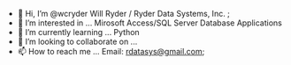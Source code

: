 - 👋 Hi, I’m @wcryder Will Ryder / Ryder Data Systems, Inc. ;
- 👀 I’m interested in ... Mirosoft Access/SQL Server Database Applications
- 🌱 I’m currently learning ... Python
- 💞️ I’m looking to collaborate on ...
- 📫 How to reach me ... Email: rdatasys@gmail.com; 

<!---
wcryder/wcryder is a ✨ special ✨ repository because its `README.md` (this file) appears on your GitHub profile.
You can click the Preview link to take a look at your changes.
--->
